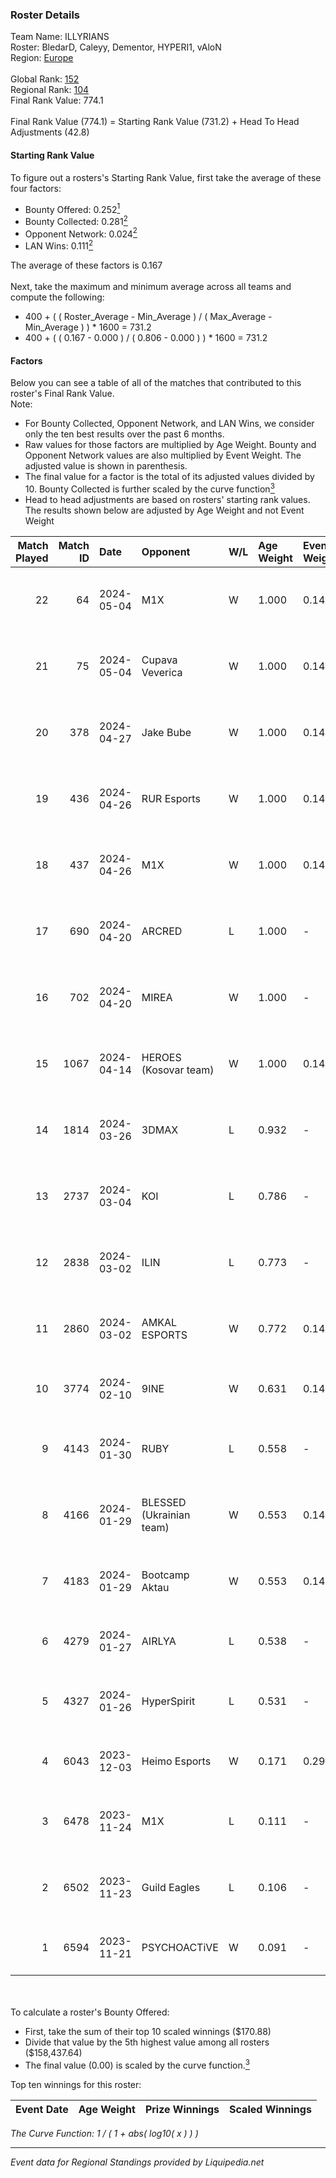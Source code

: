 ### Roster Details<br />
Team Name: ILLYRIANS<br />
Roster: BledarD, Caleyy, Dementor, HYPERI1, vAloN<br />
Region: [Europe]( ../standings_europe.md)<br />
<br />
Global Rank: [152](../standings_global.md)<br />
Regional Rank: [104]( ../standings_europe.md)<br />
Final Rank Value:  774.1<br />
<br />
Final Rank Value (774.1) = Starting Rank Value (731.2) + Head To Head Adjustments (42.8)<br />

#### Starting Rank Value<br />
To figure out a rosters's Starting Rank Value, first take the average of these four factors:<br />
- Bounty Offered: 0.252[<sup>1</sup>](#table2)
- Bounty Collected: 0.281[<sup>2</sup>](#table1)
- Opponent Network: 0.024[<sup>2</sup>](#table1)
- LAN Wins: 0.111[<sup>2</sup>](#table1)

The average of these factors is 0.167<br />
<br />
Next, take the maximum and minimum average across all teams and compute the following:<br />
- 400 + ( ( Roster_Average - Min_Average ) / ( Max_Average - Min_Average ) ) * 1600 = 731.2
- 400 + ( ( 0.167 - 0.000 ) / ( 0.806 - 0.000 ) ) * 1600 = 731.2


#### Factors<br />
Below you can see a table of all of the matches that contributed to this roster's Final Rank Value.<br />
Note:<br />

- For Bounty Collected, Opponent Network, and LAN Wins, we consider only the ten best results over the past 6 months.
- Raw values for those factors are multiplied by Age Weight. Bounty and Opponent Network values are also multiplied by Event Weight. The adjusted value is shown in parenthesis.
- The final value for a factor is the total of its adjusted values divided by 10. Bounty Collected is further scaled by the curve function[<sup>3</sup>](#curveFunction)
- Head to head adjustments are based on rosters' starting rank values. The results shown below are adjusted by Age Weight and not Event Weight
<span id="table1"></span><br />


| Match Played | Match ID | Date       | Opponent                 | W/L | Age Weight | Event Weight | Bounty Collected | Opponent Network | LAN Wins  | H2H Adj. | Roster                                           |
| -: | -: | :- | :- | :- | :- | :- | :- | :- | :- | -: | :- |
|           22 |       64 | 2024-05-04 | M1X                      | W   | 1.000      | 0.143        | 0.002 (0.000)    | 0.097 (0.014)    | 0 (0.000) |     9.91 | BledarD, Caleyy, Dementor, HYPERI1, vAloN        |
|           21 |       75 | 2024-05-04 | Cupava Veverica          | W   | 1.000      | 0.143        | 0.000 (0.000)    | -                | 0 (0.000) |     3.97 | BledarD, Caleyy, Dementor, HYPERI1, vAloN        |
|           20 |      378 | 2024-04-27 | Jake Bube                | W   | 1.000      | 0.143        | 0.000 (0.000)    | 0.038 (0.005)    | 0 (0.000) |     6.45 | BledarD, Caleyy, Dementor, HYPERI1, vAloN        |
|           19 |      436 | 2024-04-26 | RUR Esports              | W   | 1.000      | 0.143        | 0.000 (0.000)    | 0.069 (0.010)    | 0 (0.000) |     5.31 | BledarD, Caleyy, Dementor, HYPERI1, vAloN        |
|           18 |      437 | 2024-04-26 | M1X                      | W   | 1.000      | 0.143        | 0.002 (0.000)    | 0.097 (0.014)    | 0 (0.000) |    10.37 | BledarD, Caleyy, Dementor, HYPERI1, vAloN        |
|           17 |      690 | 2024-04-20 | ARCRED                   | L   | 1.000      | -            | -                | -                | -         |   -12.65 | BledarD, Caleyy, Dementor, HYPERI1, vAloN        |
|           16 |      702 | 2024-04-20 | MIREA                    | W   | 1.000      | -            | -                | -                | 0 (0.000) |     3.80 | BledarD, Caleyy, Dementor, HYPERI1, vAloN        |
|           15 |     1067 | 2024-04-14 | HEROES (Kosovar team)    | W   | 1.000      | 0.143        | 0.004 (0.001)    | 0.063 (0.009)    | 1 (1.000) |    15.99 | BledarD, Caleyy, deb0, Dementor, HYPERI1         |
|           14 |     1814 | 2024-03-26 | 3DMAX                    | L   | 0.932      | -            | -                | -                | -         |    -6.27 | BledarD, Caleyy, Dementor, HYPERI1, vAloN        |
|           13 |     2737 | 2024-03-04 | KOI                      | L   | 0.786      | -            | -                | -                | -         |    -3.11 | BledarD, Caleyy, Dementor, HYPERI1, vAloN        |
|           12 |     2838 | 2024-03-02 | ILIN                     | L   | 0.773      | -            | -                | -                | -         |   -15.52 | abiraju, bogemtdarf, fineshine, la3euka, lampada |
|           11 |     2860 | 2024-03-02 | AMKAL ESPORTS            | W   | 0.772      | 0.143        | 0.209 (0.023)    | 0.756 (0.083)    | 0 (0.000) |    22.49 | BledarD, Caleyy, Dementor, HYPERI1, vAloN        |
|           10 |     3774 | 2024-02-10 | 9INE                     | W   | 0.631      | 0.143        | -                | 0.230 (0.021)    | 0 (0.000) |     6.98 | Bambosh, KEi, mhL, mynio, tomiko                 |
|            9 |     4143 | 2024-01-30 | RUBY                     | L   | 0.558      | -            | -                | -                | -         |    -5.28 | BledarD, Caleyy, Dementor, HYPERI1, vAloN        |
|            8 |     4166 | 2024-01-29 | BLESSED (Ukrainian team) | W   | 0.553      | 0.143        | 0.018 (0.001)    | 0.781 (0.062)    | 0 (0.000) |    10.79 | bondik, guthriee, j3kie, Smash, t3ns1on          |
|            7 |     4183 | 2024-01-29 | Bootcamp Aktau           | W   | 0.553      | 0.143        | 0.009 (0.001)    | 0.094 (0.007)    | -         |     9.98 | BledarD, Caleyy, Dementor, HYPERI1, vAloN        |
|            6 |     4279 | 2024-01-27 | AIRLYA                   | L   | 0.538      | -            | -                | -                | -         |   -12.71 | aidKiT, bibu, dan1, powerdy, stressarN           |
|            5 |     4327 | 2024-01-26 | HyperSpirit              | L   | 0.531      | -            | -                | -                | -         |    -8.36 | ADRON, GEOHYPE, kritik, smekk, swiiffter         |
|            4 |     6043 | 2023-12-03 | Heimo Esports            | W   | 0.171      | 0.294        | 0.020 (0.001)    | 0.229 (0.012)    | -         |     2.71 | arvid, japE, oopee, ottob, Tumppis               |
|            3 |     6478 | 2023-11-24 | M1X                      | L   | 0.111      | -            | -                | -                | -         |    -2.18 | ammar, cerber, deb0, gejmzilla, v1w              |
|            2 |     6502 | 2023-11-23 | Guild Eagles             | L   | 0.106      | -            | -                | -                | -         |    -0.54 | gxx-, juanflatroo, rigoN, SENER1, sinnopsyy      |
|            1 |     6594 | 2023-11-21 | PSYCHOACTiVE             | W   | 0.091      | -            | -                | -                | -         |     0.72 | BledarD, Caleyy, HYPERI1, Rand, vAloN            |

<br />
<span id="table2"></span><br />
To calculate a roster's Bounty Offered:<br />

- First, take the sum of their top 10 scaled winnings ($170.88)
- Divide that value by the 5th highest value among all rosters ($158,437.64)
- The final value (0.00) is scaled by the curve function.[<sup>3</sup>](#curveFunction)

Top ten winnings for this roster:<br />

| Event Date | Age Weight | Prize Winnings | Scaled Winnings |
| :- | -: | :- | :- |


<span id="curveFunction"></span>_The Curve Function: 1 / ( 1 + abs( log10( x ) ) )_<br />

---
_Event data for Regional Standings provided by Liquipedia.net_<br />
